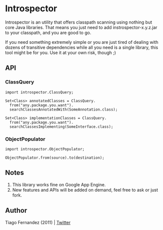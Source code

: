 # Introspector

Introspector is an utility that offers classpath scanning using nothing but
core Java libraries. That means you just need to add instrospector-x.y.z.jar
to your classpath, and you are good to go.

If you need something extremely simple or you are just tired of dealing with
dozens of transitive dependencies while all you need is a single library, this
tool might be for you. Use it at your own risk, though ;)


## API

### ClassQuery

    import introspector.ClassQuery;

    Set<Class> annotatedClasses = ClassQuery.
      from("any.package.you.want").
      searchClassesAnnotatedWith(SomeAnnotation.class);

    Set<Class> implementationClasses = ClassQuery.
      from("any.package.you.want").
      searchClassesImplementing(SomeInterface.class);

### ObjectPopulator

    import introspector.ObjectPopulator;

    ObjectPopulator.from(source).to(destination);


## Notes

1. This library works fine on Google App Engine.
2. New features and APIs will be added on demand, feel free to ask or just fork.


## Author

Tiago Fernandez (2011) | [Twitter][t]

[t]: http://twitter.com/tiagofernandez